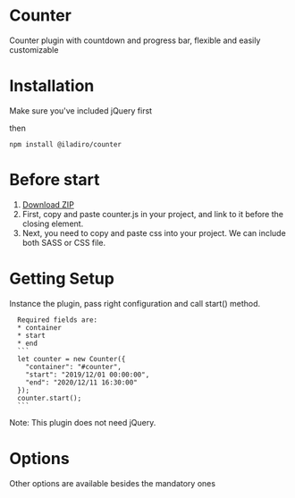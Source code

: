 # Counter
Counter plugin with countdown and progress bar, flexible and easily customizable

# Installation
  Make sure you've included jQuery first

  then

  ```
  npm install @iladiro/counter
  ```

# Before start
  
  1. [Download ZIP](https://github.com/iladiro/counter/archive/master.zip)
  2. First, copy and paste counter.js in your project, and link to it before the closing </body> element.
  3. Next, you need to copy and paste css into your project. We can include both SASS or CSS file.
  
  
# Getting Setup
  
  Instance the plugin, pass right configuration and call start() method.

      Required fields are:
      * container
      * start
      * end
      ```
      let counter = new Counter({
        "container": "#counter",
        "start": "2019/12/01 00:00:00",
        "end": "2020/12/11 16:30:00"
      });
      counter.start();
      ```
  
  Note: This plugin does not need jQuery.

# Options

  Other options are available besides the mandatory ones
